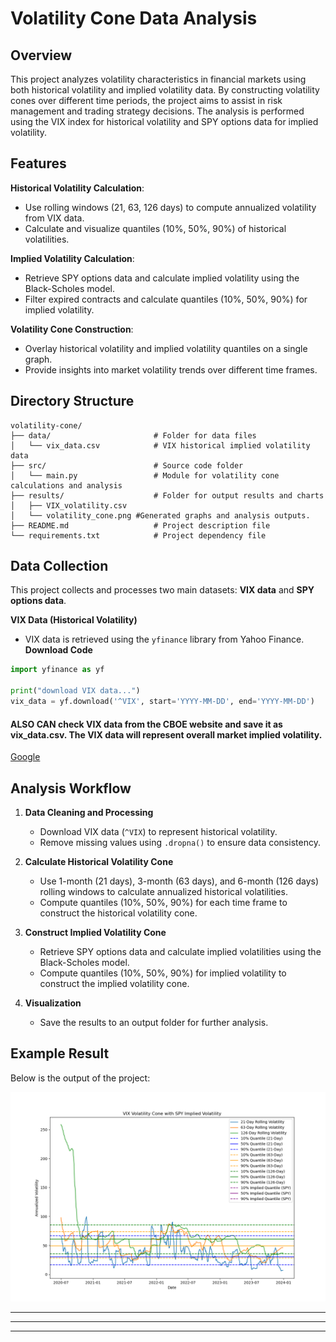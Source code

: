 # Volatility Cone Data Analysis 
## Overview

This project analyzes volatility characteristics in financial markets using both historical volatility and implied volatility data. By constructing volatility cones over different time periods, the project aims to assist in risk management and trading strategy decisions. The analysis is performed using the VIX index for historical volatility and SPY options data for implied volatility.

## Features

 **Historical Volatility Calculation**:
   - Use rolling windows (21, 63, 126 days) to compute annualized volatility from VIX data.
   - Calculate and visualize quantiles (10%, 50%, 90%) of historical volatilities.

 **Implied Volatility Calculation**:
   - Retrieve SPY options data and calculate implied volatility using the Black-Scholes model.
   - Filter expired contracts and calculate quantiles (10%, 50%, 90%) for implied volatility.

 **Volatility Cone Construction**:
   - Overlay historical volatility and implied volatility quantiles on a single graph.
   - Provide insights into market volatility trends over different time frames.


## Directory Structure
```plaintext
volatility-cone/
├── data/                       # Folder for data files
│   └── vix_data.csv            # VIX historical implied volatility data
├── src/                        # Source code folder
│   └── main.py                 # Module for volatility cone calculations and analysis
├── results/                    # Folder for output results and charts
│   ├── VIX_volatility.csv 
│   └── volatility_cone.png #Generated graphs and analysis outputs.
├── README.md                   # Project description file
└── requirements.txt            # Project dependency file
```


## Data Collection

This project collects and processes two main datasets: **VIX data** and **SPY options data**.

**VIX Data (Historical Volatility)**
- VIX data is retrieved using the `yfinance` library from Yahoo Finance.
 **Download Code**
```python
import yfinance as yf

print("download VIX data...")
vix_data = yf.download('^VIX', start='YYYY-MM-DD', end='YYYY-MM-DD')
```

 
#### **ALSO CAN check VIX data from the CBOE website and save it as vix_data.csv. The VIX data will represent overall market implied volatility.**

 [Google](https://www.cboe.com)


## Analysis Workflow

1. **Data Cleaning and Processing**
   - Download VIX data (`^VIX`) to represent historical volatility.
   - Remove missing values using `.dropna()` to ensure data consistency.

2. **Calculate Historical Volatility Cone**
   - Use 1-month (21 days), 3-month (63 days), and 6-month (126 days) rolling windows to calculate annualized historical volatilities.
   - Compute quantiles (10%, 50%, 90%) for each time frame to construct the historical volatility cone.

3. **Construct Implied Volatility Cone**
   - Retrieve SPY options data and calculate implied volatilities using the Black-Scholes model.
   - Compute quantiles (10%, 50%, 90%) for implied volatility to construct the implied volatility cone.

4. **Visualization**
   - Save the results to an output folder for further analysis.

## Example Result

Below is the output of the project:

![Volatility Cone Result](result/volatility_cone.png)


---

---


---

